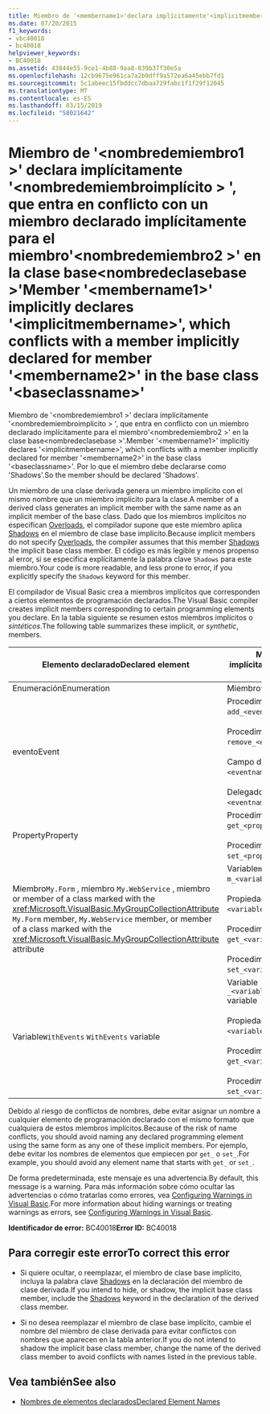 ```yaml
---
title: Miembro de '<membername1>'declara implícitamente'<implicitmembername>', que entra en conflicto con un miembro declarado implícitamente para el miembro'<membername2>'en la clase base'<baseclassname>'
ms.date: 07/20/2015
f1_keywords:
- vbc40018
- bc40018
helpviewer_keywords:
- BC40018
ms.assetid: 43844e55-9ce1-4b88-9aa8-839b37f30e5a
ms.openlocfilehash: 12cb9675e961ca7a2b9dff9a572ea6a45ebb7fd1
ms.sourcegitcommit: 5c1abeec15fbddcc7dbaa729fabc1f1f29f12045
ms.translationtype: MT
ms.contentlocale: es-ES
ms.lasthandoff: 03/15/2019
ms.locfileid: "58021642"
---
```

# <a name="member-membername1-implicitly-declares-implicitmembername-which-conflicts-with-a-member-implicitly-declared-for-member-membername2-in-the-base-class-baseclassname"></a><span data-ttu-id="8cda5-102">Miembro de '\<nombredemiembro1 >' declara implícitamente '\<nombredemiembroimplícito > ', que entra en conflicto con un miembro declarado implícitamente para el miembro'\<nombredemiembro2 >' en la clase base\<nombredeclasebase >'</span><span class="sxs-lookup"><span data-stu-id="8cda5-102">Member '\<membername1>' implicitly declares '\<implicitmembername>', which conflicts with a member implicitly declared for member '\<membername2>' in the base class '\<baseclassname>'</span></span>
<span data-ttu-id="8cda5-103">Miembro de '\<nombredemiembro1 >' declara implícitamente '\<nombredemiembroimplícito > ', que entra en conflicto con un miembro declarado implícitamente para el miembro'\<nombredemiembro2 >' en la clase base\<nombredeclasebase >'.</span><span class="sxs-lookup"><span data-stu-id="8cda5-103">Member '\<membername1>' implicitly declares '\<implicitmembername>', which conflicts with a member implicitly declared for member '\<membername2>' in the base class '\<baseclassname>'.</span></span> <span data-ttu-id="8cda5-104">Por lo que el miembro debe declararse como 'Shadows'.</span><span class="sxs-lookup"><span data-stu-id="8cda5-104">So the member should be declared 'Shadows'.</span></span>  
  
 <span data-ttu-id="8cda5-105">Un miembro de una clase derivada genera un miembro implícito con el mismo nombre que un miembro implícito para la clase.</span><span class="sxs-lookup"><span data-stu-id="8cda5-105">A member of a derived class generates an implicit member with the same name as an implicit member of the base class.</span></span> <span data-ttu-id="8cda5-106">Dado que los miembros implícitos no especifican [Overloads](../../visual-basic/language-reference/modifiers/overloads.md), el compilador supone que este miembro aplica [Shadows](../../visual-basic/language-reference/modifiers/shadows.md) en el miembro de clase base implícito.</span><span class="sxs-lookup"><span data-stu-id="8cda5-106">Because implicit members do not specify [Overloads](../../visual-basic/language-reference/modifiers/overloads.md), the compiler assumes that this member [Shadows](../../visual-basic/language-reference/modifiers/shadows.md) the implicit base class member.</span></span> <span data-ttu-id="8cda5-107">El código es más legible y menos propenso al error, si se especifica explícitamente la palabra clave `Shadows` para este miembro.</span><span class="sxs-lookup"><span data-stu-id="8cda5-107">Your code is more readable, and less prone to error, if you explicitly specify the `Shadows` keyword for this member.</span></span>  
  
 <span data-ttu-id="8cda5-108">El compilador de Visual Basic crea a miembros implícitos que corresponden a ciertos elementos de programación declarados.</span><span class="sxs-lookup"><span data-stu-id="8cda5-108">The Visual Basic compiler creates implicit members corresponding to certain programming elements you declare.</span></span> <span data-ttu-id="8cda5-109">En la tabla siguiente se resumen estos miembros implícitos o *sintéticos*.</span><span class="sxs-lookup"><span data-stu-id="8cda5-109">The following table summarizes these implicit, or *synthetic*, members.</span></span>  
  
|<span data-ttu-id="8cda5-110">Elemento declarado</span><span class="sxs-lookup"><span data-stu-id="8cda5-110">Declared element</span></span>|<span data-ttu-id="8cda5-111">Miembros creados implícitamente</span><span class="sxs-lookup"><span data-stu-id="8cda5-111">Implicitly created members</span></span>|  
|----------------------|--------------------------------|  
|<span data-ttu-id="8cda5-112">Enumeración</span><span class="sxs-lookup"><span data-stu-id="8cda5-112">Enumeration</span></span>|<span data-ttu-id="8cda5-113">Miembro`value__` </span><span class="sxs-lookup"><span data-stu-id="8cda5-113">`value__` member</span></span>|  
|<span data-ttu-id="8cda5-114">evento</span><span class="sxs-lookup"><span data-stu-id="8cda5-114">Event</span></span>|<span data-ttu-id="8cda5-115">Procedimiento`add_<eventname>` </span><span class="sxs-lookup"><span data-stu-id="8cda5-115">`add_<eventname>` procedure</span></span><br /><br /> <span data-ttu-id="8cda5-116">Procedimiento`remove_<eventname>` </span><span class="sxs-lookup"><span data-stu-id="8cda5-116">`remove_<eventname>` procedure</span></span><br /><br /> <span data-ttu-id="8cda5-117">Campo de`<eventname>Event` </span><span class="sxs-lookup"><span data-stu-id="8cda5-117">`<eventname>Event` field</span></span><br /><br /> <span data-ttu-id="8cda5-118">Delegado`<eventname>EventHandler` </span><span class="sxs-lookup"><span data-stu-id="8cda5-118">`<eventname>EventHandler` delegate</span></span>|  
|<span data-ttu-id="8cda5-119">Property</span><span class="sxs-lookup"><span data-stu-id="8cda5-119">Property</span></span>|<span data-ttu-id="8cda5-120">Procedimiento`get_<propertyname>` </span><span class="sxs-lookup"><span data-stu-id="8cda5-120">`get_<propertyname>` procedure</span></span><br /><br /> <span data-ttu-id="8cda5-121">Procedimiento`set_<propertyname>` </span><span class="sxs-lookup"><span data-stu-id="8cda5-121">`set_<propertyname>` procedure</span></span>|  
|<span data-ttu-id="8cda5-122">Miembro`My.Form` , miembro `My.WebService` , miembro or member of a class marked with the <xref:Microsoft.VisualBasic.MyGroupCollectionAttribute> </span><span class="sxs-lookup"><span data-stu-id="8cda5-122">`My.Form` member, `My.WebService` member, or member of a class marked with the <xref:Microsoft.VisualBasic.MyGroupCollectionAttribute> attribute</span></span>|<span data-ttu-id="8cda5-123">Variable`m_<variablename>` `Static` </span><span class="sxs-lookup"><span data-stu-id="8cda5-123">`m_<variablename>` `Static` variable</span></span><br /><br /> <span data-ttu-id="8cda5-124">Propiedad`<variablename>` </span><span class="sxs-lookup"><span data-stu-id="8cda5-124">`<variablename>` property</span></span><br /><br /> <span data-ttu-id="8cda5-125">Procedimiento`get_<variablename>` </span><span class="sxs-lookup"><span data-stu-id="8cda5-125">`get_<variablename>` procedure</span></span><br /><br /> <span data-ttu-id="8cda5-126">Procedimiento`set_<variablename>` </span><span class="sxs-lookup"><span data-stu-id="8cda5-126">`set_<variablename>` procedure</span></span>|  
|<span data-ttu-id="8cda5-127">Variable`WithEvents` </span><span class="sxs-lookup"><span data-stu-id="8cda5-127">`WithEvents` variable</span></span>|<span data-ttu-id="8cda5-128">Variable `_<variablename>`</span><span class="sxs-lookup"><span data-stu-id="8cda5-128">`_<variablename>` variable</span></span><br /><br /> <span data-ttu-id="8cda5-129">Propiedad `<variablename>`</span><span class="sxs-lookup"><span data-stu-id="8cda5-129">`<variablename>` property</span></span><br /><br /> <span data-ttu-id="8cda5-130">Procedimiento`get_<variablename>` </span><span class="sxs-lookup"><span data-stu-id="8cda5-130">`get_<variablename>` procedure</span></span><br /><br /> <span data-ttu-id="8cda5-131">Procedimiento`set_<variablename>` </span><span class="sxs-lookup"><span data-stu-id="8cda5-131">`set_<variablename>` procedure</span></span>|  
  
 <span data-ttu-id="8cda5-132">Debido al riesgo de conflictos de nombres, debe evitar asignar un nombre a cualquier elemento de programación declarado con el mismo formato que cualquiera de estos miembros implícitos.</span><span class="sxs-lookup"><span data-stu-id="8cda5-132">Because of the risk of name conflicts, you should avoid naming any declared programming element using the same form as any one of these implicit members.</span></span> <span data-ttu-id="8cda5-133">Por ejemplo, debe evitar los nombres de elementos que empiecen por `get_` o `set_`.</span><span class="sxs-lookup"><span data-stu-id="8cda5-133">For example, you should avoid any element name that starts with `get_` or `set_`.</span></span>  
  
 <span data-ttu-id="8cda5-134">De forma predeterminada, este mensaje es una advertencia.</span><span class="sxs-lookup"><span data-stu-id="8cda5-134">By default, this message is a warning.</span></span> <span data-ttu-id="8cda5-135">Para más información sobre cómo ocultar las advertencias o cómo tratarlas como errores, vea [Configuring Warnings in Visual Basic](/visualstudio/ide/configuring-warnings-in-visual-basic).</span><span class="sxs-lookup"><span data-stu-id="8cda5-135">For more information about hiding warnings or treating warnings as errors, see [Configuring Warnings in Visual Basic](/visualstudio/ide/configuring-warnings-in-visual-basic).</span></span>  
  
 <span data-ttu-id="8cda5-136">**Identificador de error:** BC40018</span><span class="sxs-lookup"><span data-stu-id="8cda5-136">**Error ID:** BC40018</span></span>  
  
## <a name="to-correct-this-error"></a><span data-ttu-id="8cda5-137">Para corregir este error</span><span class="sxs-lookup"><span data-stu-id="8cda5-137">To correct this error</span></span>  
  
-   <span data-ttu-id="8cda5-138">Si quiere ocultar, o reemplazar, el miembro de clase base implícito, incluya la palabra clave [Shadows](../../visual-basic/language-reference/modifiers/shadows.md) en la declaración del miembro de clase derivada.</span><span class="sxs-lookup"><span data-stu-id="8cda5-138">If you intend to hide, or shadow, the implicit base class member, include the [Shadows](../../visual-basic/language-reference/modifiers/shadows.md) keyword in the declaration of the derived class member.</span></span>  
  
-   <span data-ttu-id="8cda5-139">Si no desea reemplazar el miembro de clase base implícito, cambie el nombre del miembro de clase derivada para evitar conflictos con nombres que aparecen en la tabla anterior.</span><span class="sxs-lookup"><span data-stu-id="8cda5-139">If you do not intend to shadow the implicit base class member, change the name of the derived class member to avoid conflicts with names listed in the previous table.</span></span>  
  
## <a name="see-also"></a><span data-ttu-id="8cda5-140">Vea también</span><span class="sxs-lookup"><span data-stu-id="8cda5-140">See also</span></span>

- [<span data-ttu-id="8cda5-141">Nombres de elementos declarados</span><span class="sxs-lookup"><span data-stu-id="8cda5-141">Declared Element Names</span></span>](../../visual-basic/programming-guide/language-features/declared-elements/declared-element-names.md)
